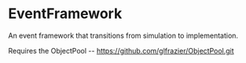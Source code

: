 EventFramework
==============

An event framework that transitions from simulation to implementation.

Requires the ObjectPool -- https://github.com/glfrazier/ObjectPool.git
